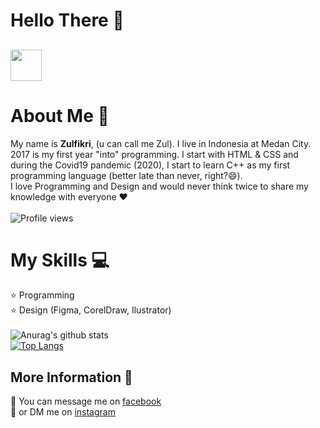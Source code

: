 # Hello There 👋
## <img src="https://i.pinimg.com/originals/eb/a8/9e/eba89e7bb2121d9f066fbc7d616a0dc0.gif" width="50" height="50" align="center"/>

# About Me :boy:
My name is **Zulfikri**, (u can call me Zul). I live in Indonesia at Medan City. 2017 is my first year "into" programming. I start with HTML & CSS and during the Covid19 pandemic (2020), I start to learn C++ as my first programming language (better late than never, right?😄). \
I love Programming and Design and would never think twice to share my knowledge with everyone ❤️ \
\
![Profile views](https://gpvc.arturio.dev/ctrlbzul5)

# My Skills :computer:
:star: Programming \
:star: Design (Figma, CorelDraw, Ilustrator) \
\
![Anurag's github stats](https://github-readme-stats.vercel.app/api?username=ctrlbzul5&show_icons=true) \
[![Top Langs](https://github-readme-stats.vercel.app/api/top-langs/?username=ctrlbzul5&layout=compact)](https://github.com/anuraghazra/github-readme-stats)

## More Information :iphone:
:radio_button: You can message me on [facebook](facebook.com/ZulfricRmd) \
:radio_button: or DM me on [instagram](https://instagram.com/@zulfikriry5)

